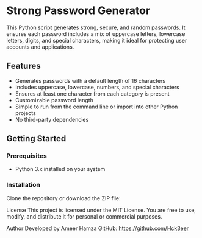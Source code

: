# Strong Password Generator

This Python script generates strong, secure, and random passwords. It ensures each password includes a mix of uppercase letters, lowercase letters, digits, and special characters, making it ideal for protecting user accounts and applications.

## Features

- Generates passwords with a default length of 16 characters
- Includes uppercase, lowercase, numbers, and special characters
- Ensures at least one character from each category is present
- Customizable password length
- Simple to run from the command line or import into other Python projects
- No third-party dependencies

## Getting Started

### Prerequisites

- Python 3.x installed on your system

### Installation

Clone the repository or download the ZIP file:




License
This project is licensed under the MIT License. You are free to use, modify, and distribute it for personal or commercial purposes.

Author
Developed by Ameer Hamza
GitHub: https://github.com/Hck3eer



